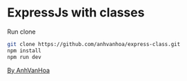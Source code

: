 # ExpressJs with classes

Run clone 
```bash
git clone https://github.com/anhvanhoa/express-class.git
npm install
npm run dev
```

[By AnhVanHoa](https://anhvanhoa.com)